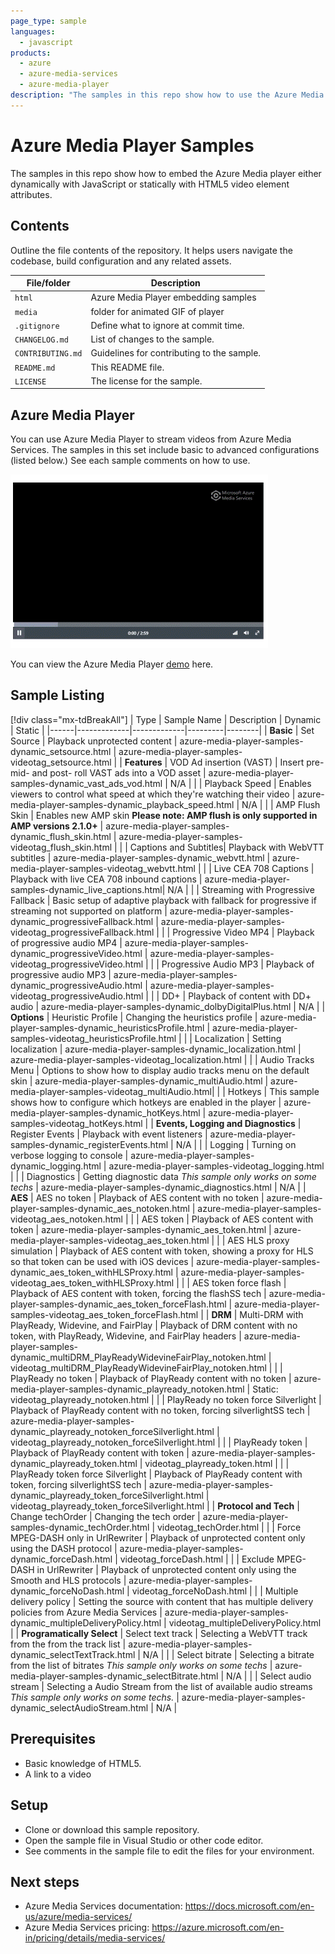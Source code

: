 ```yaml
---
page_type: sample
languages:
  - javascript
products:
  - azure
  - azure-media-services
  - azure-media-player
description: "The samples in this repo show how to use the Azure Media Player in multiple scenarios."  
---
```

 
# Azure Media Player Samples

The samples in this repo show how to embed the Azure Media player either dynamically with JavaScript or statically with HTML5 video element attributes.

## Contents

Outline the file contents of the repository. It helps users navigate the codebase, build configuration and any related assets.

| File/folder       | Description                                |
|-------------------|--------------------------------------------|
| `html`            | Azure Media Player embedding samples       |
| `media`           | folder for animated GIF of player          |
| `.gitignore`      | Define what to ignore at commit time.      |
| `CHANGELOG.md`    | List of changes to the sample.             |
| `CONTRIBUTING.md` | Guidelines for contributing to the sample. |
| `README.md`       | This README file.                          |
| `LICENSE`         | The license for the sample.                |

## Azure Media Player

You can use Azure Media Player to stream videos from Azure Media Services. The samples in this set include basic to advanced configurations (listed below.) See each sample comments on how to use.

![azure media player screen capture](media/azure-media-player.gif)

You can view the Azure Media Player [demo](https://ampdemo.azureedge.net/azuremediaplayer.html) here.

## Sample Listing

[!div class="mx-tdBreakAll"]
| Type | Sample Name | Description | Dynamic | Static |
|------|-------------|-------------|---------|--------|
| **Basic** | Set Source | Playback unprotected content | azure-media-player-samples-dynamic_setsource.html | azure-media-player-samples-videotag_setsource.html |
| **Features** | VOD Ad insertion (VAST) | Insert pre- mid- and post- roll VAST ads into a VOD asset | azure-media-player-samples-dynamic_vast_ads_vod.html | N/A |
| | Playback Speed | Enables viewers to control what speed at which they're watching their video | azure-media-player-samples-dynamic_playback_speed.html | N/A |
| | AMP Flush Skin | Enables new AMP skin **Please note: AMP flush is only supported in AMP versions 2.1.0+** | azure-media-player-samples-dynamic_flush_skin.html | azure-media-player-samples-videotag_flush_skin.html |
| | Captions and Subtitles| Playback with WebVTT subtitles | azure-media-player-samples-dynamic_webvtt.html | azure-media-player-samples-videotag_webvtt.html |
| | Live CEA 708 Captions | Playback with live CEA 708 inbound captions | azure-media-player-samples-dynamic_live_captions.html| N/A |
| | Streaming with Progressive Fallback |  Basic setup of adaptive playback with fallback for progressive if streaming not supported on platform | azure-media-player-samples-dynamic_progressiveFallback.html | azure-media-player-samples-videotag_progressiveFallback.html |
| | Progressive Video MP4 | Playback of progressive audio MP4 | azure-media-player-samples-dynamic_progressiveVideo.html | azure-media-player-samples-videotag_progressiveVideo.html |
| | Progressive Audio MP3 | Playback of progressive audio MP3 | azure-media-player-samples-dynamic_progressiveAudio.html | azure-media-player-samples-videotag_progressiveAudio.html |
| | DD+ | Playback of content with DD+ audio | azure-media-player-samples-dynamic_dolbyDigitalPlus.html | N/A |
| **Options** | Heuristic Profile | Changing the heuristics profile | azure-media-player-samples-dynamic_heuristicsProfile.html | azure-media-player-samples-videotag_heuristicsProfile.html |
| | Localization | Setting localization | azure-media-player-samples-dynamic_localization.html | azure-media-player-samples-videotag_localization.html |
| | Audio Tracks Menu | Options to show how to display audio tracks menu on the default skin | azure-media-player-samples-dynamic_multiAudio.html | azure-media-player-samples-videotag_multiAudio.html|
| | Hotkeys | This sample shows how to configure which hotkeys are enabled in the player | azure-media-player-samples-dynamic_hotKeys.html | azure-media-player-samples-videotag_hotKeys.html |
| **Events, Logging and Diagnostics** | Register Events | Playback with event listeners | azure-media-player-samples-dynamic_registerEvents.html | N/A |
| | Logging | Turning on verbose logging to console | azure-media-player-samples-dynamic_logging.html | azure-media-player-samples-videotag_logging.html |
| | Diagnostics | Getting diagnostic data *This sample only works on some techs* | azure-media-player-samples-dynamic_diagnostics.html | N/A |
| **AES** | AES no token | Playback of AES content with no token | azure-media-player-samples-dynamic_aes_notoken.html | azure-media-player-samples-videotag_aes_notoken.html |
| | AES token | Playback of AES content with token | azure-media-player-samples-dynamic_aes_token.html | azure-media-player-samples-videotag_aes_token.html |
| | AES HLS proxy simulation | Playback of AES content with token, showing a proxy for HLS so that token can be used with iOS devices | azure-media-player-samples-dynamic_aes_token_withHLSProxy.html | azure-media-player-samples-videotag_aes_token_withHLSProxy.html |
| | AES token force flash | Playback of AES content with token, forcing the flashSS tech | azure-media-player-samples-dynamic_aes_token_forceFlash.html | azure-media-player-samples-videotag_aes_token_forceFlash.html |
| **DRM** | Multi-DRM with PlayReady, Widevine, and FairPlay | Playback of DRM content with no token, with PlayReady, Widevine, and FairPlay headers | azure-media-player-samples-dynamic_multiDRM_PlayReadyWidevineFairPlay_notoken.html | videotag_multiDRM_PlayReadyWidevineFairPlay_notoken.html |
| | PlayReady no token | Playback of PlayReady content with no token | azure-media-player-samples-dynamic_playready_notoken.html | Static: videotag_playready_notoken.html |
 | | PlayReady no token force Silverlight | Playback of PlayReady content with no token, forcing silverlightSS tech | azure-media-player-samples-dynamic_playready_notoken_forceSilverlight.html | videotag_playready_notoken_forceSilverlight.html |
| | PlayReady token | Playback of PlayReady content with token | azure-media-player-samples-dynamic_playready_token.html | videotag_playready_token.html |
| | PlayReady token force Silverlight | Playback of PlayReady content with token, forcing silverlightSS tech | azure-media-player-samples-dynamic_playready_token_forceSilverlight.html | videotag_playready_token_forceSilverlight.html |
| **Protocol and Tech** | Change techOrder | Changing the tech order | azure-media-player-samples-dynamic_techOrder.html | videotag_techOrder.html |
| | Force MPEG-DASH only in UrlRewriter | Playback of unprotected content only using the DASH protocol | azure-media-player-samples-dynamic_forceDash.html | videotag_forceDash.html |
| | Exclude MPEG-DASH in UrlRewriter | Playback of unprotected content only using the Smooth and HLS protocols | azure-media-player-samples-dynamic_forceNoDash.html | videotag_forceNoDash.html |
| | Multiple delivery policy | Setting the source with content that has multiple delivery policies from Azure Media Services | azure-media-player-samples-dynamic_multipleDeliveryPolicy.html | videotag_multipleDeliveryPolicy.html |
| **Programatically Select** | Select text track | Selecting a WebVTT track from the from the track list | azure-media-player-samples-dynamic_selectTextTrack.html | N/A |
| | Select bitrate | Selecting a bitrate from the list of bitrates *This sample only works on some techs* | azure-media-player-samples-dynamic_selectBitrate.html | N/A |
| | Select audio stream | Selecting a Audio Stream from the list of available audio streams *This sample only works on some techs.* | azure-media-player-samples-dynamic_selectAudioStream.html | N/A |

## Prerequisites

- Basic knowledge of HTML5.
- A link to a video

## Setup

- Clone or download this sample repository.
- Open the sample file in Visual Studio or other code editor.
- See comments in the sample file to edit the files for your environment.

## Next steps

- Azure Media Services documentation: https://docs.microsoft.com/en-us/azure/media-services/
- Azure Media Services pricing: https://azure.microsoft.com/en-in/pricing/details/media-services/

